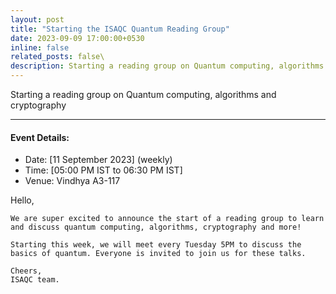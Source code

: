 ```yaml
---
layout: post
title: "Starting the ISAQC Quantum Reading Group"
date: 2023-09-09 17:00:00+0530
inline: false
related_posts: false\
description: Starting a reading group on Quantum computing, algorithms and cryptography
---
```

Starting a reading group on Quantum computing, algorithms and cryptography

*** 
<!--more--> 
#### Event Details:

<ul>
    <li> Date: [11 September 2023] (weekly)</li>
    <li> Time: [05:00 PM IST to 06:30 PM IST] </li>
    <li> Venue: Vindhya A3-117 </li>
</ul>

<p>
    Hello, 

    We are super excited to announce the start of a reading group to learn and discuss quantum computing, algorithms, cryptography and more!

    Starting this week, we will meet every Tuesday 5PM to discuss the basics of quantum. Everyone is invited to join us for these talks.

    Cheers,
    ISAQC team. 
</p>



